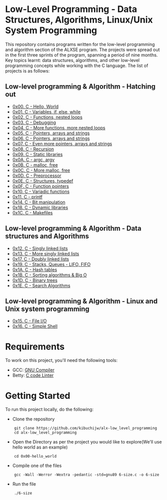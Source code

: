 # Low-Level Programming - Data Structures, Algorithms, Linux/Unix System Programming

This repository contains programs written for the low-level programming and algorithm section of the ALXSE program. The projects were spread out in the first three sprints of the program, spanning a period of nine months. Key topics learnt: data structures, algorithms, and other low-level programming concepts while working with the C language. The list of projects is as follows:

## Low-level programming & Algorithm - Hatching out

- [0x00. C - Hello, World](./0x00-hello_world/)
- [0x01. C - Variables, if, else, while](./0x01-variables_if_else_while/)
- [0x02. C - Functions, nested loops](./0x02-functions_nested_loops/)
- [0x03. C - Debugging](./0x03-debugging/)
- [0x04. C - More functions, more nested loops](./0x04-more_functions_nested_loops/)
- [0x05. C - Pointers, arrays and strings](./0x05-pointers_arrays_strings/)
- [0x06. C - Pointers, arrays and strings](./0x06-pointers_arrays_strings/)
- [0x07. C - Even more pointers, arrays and strings](./0x07-pointers_arrays_strings/)
- [0x08. C - Recursion](./0x08-recursion/)
- [0x09. C - Static libraries](./0x09-static_libraries/)
- [0x0A. C - argc, argv](./0x0A-argc_argv/)
- [0x0B. C - malloc, free](./0x0B-malloc_free/)
- [0x0C. C - More malloc, free](./0x0C-more_malloc_free/)
- [0x0D. C - Preprocessor ](./0x0D-preprocessor/)
- [0x0E. C - Structures, typedef](./0x0D-preprocessor/)
- [0x0F. C - Function pointers](./0x0F-function_pointers/)
- [0x10. C - Variadic functions](./0x10-variadic_functions/)
- [0x11. C - printf](../printf/)
- [0x14. C - Bit manipulation](./0x14-bit_manipulation/)
- [0x18. C - Dynamic libraries](./0x18-dynamic_libraries/)
- [0x1C. C - Makefiles](./0x1C-makefiles/)

## Low-level programming & Algorithm - Data structures and Algorithms

- [0x12. C - Singly linked lists](./0x12-singly_linked_lists/)
- [0x13. C - More singly linked lists](./0x13-more_singly_linked_lists/)
- [0x17. C - Doubly linked lists](./0x17-doubly_linked_lists/)
- [0x19. C - Stacks, Queues - LIFO, FIFO](../monty/)
- [0x1A. C - Hash tables](./0x1A-hash_tables/)
- [0x1B. C - Sorting algorithms & Big O](../sorting_algorithms/)
- [0x1D. C - Binary trees](../binary_trees/)
- [0x1E. C - Search Algorithms](./0x1E-search_algorithms/)

## Low-level programming & Algorithm - Linux and Unix system programming

- [0x15. C - File I/O](./0x15-file_io/)
- [0x16. C - Simple Shell](../simple_shell/)

# Requirements

To work on this project, you'll need the following tools:

- GCC: [GNU Compiler](https://gcc.gnu.org/install/)
- Betty: [C code Linter](https://github.com/alx-tools/Betty)

# Getting Started

To run this project locally, do the following:

- Clone the repository

```
    git clone https://github.com/kibuchijw/alx-low_level_programming
    cd alx-low_level_programming
```

- Open the Directory as per the project you would like to explore(We'll use hello world as an example)

```
    cd 0x00-hello_world
```

- Compile one of the files

```
    gcc -Wall -Werror -Wextra -pedantic -std=gnu89 6-size.c -o 6-size
```

- Run the file

```
    ./6-size
```
